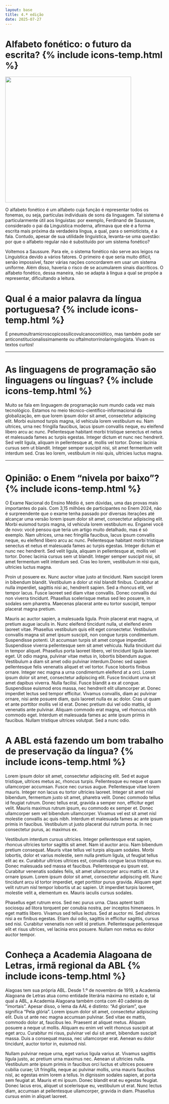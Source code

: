 ```yaml
---
layout: base
title: 4.ª edição
date: 2025-07-27
---
```


<div class="content-grid">
    <div>
        <h1>Alfabeto fonético: o futuro da escrita? {% include icons-temp.html %}</h1> <!-- adicionar include de fontes tipo: include sources.html s1="fonte 1" s2="fonte 2" s3="fonte 3" s4="fonte4" -->
        <img src="{{ site.baseurl }}/assets/Open_book_(26421751605).jpg" style="width: 25rem;">
        <p>O alfabeto fonético é um alfabeto cuja função é representar todos os fonemas, ou seja, partículas individuais de sons da linguagem. Tal sistema é particularmente útil aos linguistas: por exemplo, Ferdinand de Saussure, considerado o pai da Linguística moderna, afirmava que ele é a forma escrita mais próxima da verdadeira língua, a qual, para o semioticista, é a fala. Contudo, apesar de sua utilidade linguística, levanta-se uma questão: por que o alfabeto regular não é substituído por um sistema fonético?</p>
        <p>Voltemos a Saussure. Para ele, o sistema fonético não serve aos leigos na Linguística devido a vários fatores. O primeiro é que seria muito difícil, senão impossível, fazer várias nações concordarem em usar um sistema uniforme. Além disso, haveria o risco de se acumularem sinais diacríticos. O alfabeto fonético, dessa maneira, não se adapta à língua a qual se propõe a representar, dificultando a leitura.</p>
    </div>
    <div>
        <h1>Qual é a maior palavra da língua portuguesa? {% include icons-temp.html %}</h1> <!-- adicionar include de fontes tipo: include sources.html s1="fonte 1" s2="fonte 2" s3="fonte 3" s4="fonte4" -->
        <p>É pneumoultramicroscopicossilicovulcanoconiótico, mas também pode ser anticonstitucionalissimamente ou oftalmotorrinolaringologista. Vivam os textos curtos!</p>
    </div>
</div>
<hr>
<div>
    <h1>As linguagens de programação são linguagens ou línguas? {% include icons-temp.html %}</h1> <!-- adicionar include de fontes tipo: include sources.html s1="fonte 1" s2="fonte 2" s3="fonte 3" s4="fonte4" -->
    <p>Muito se fala em linguagem de programação num mundo cada vez mais tecnológico. Estamos no meio técnico-científico-informacional da globalização, em que lorem ipsum dolor sit amet, consectetur adipiscing elit. Morbi euismod turpis magna, id vehicula lorem vestibulum eu. Nam ultrices, urna nec fringilla faucibus, lacus ipsum convallis neque, eu eleifend libero arcu ac nunc. Pellentesque habitant morbi tristique senectus et netus et malesuada fames ac turpis egestas. Integer dictum et nunc nec hendrerit. Sed velit ligula, aliquam in pellentesque at, mollis vel tortor. Donec lacinia cursus sem ut blandit. Integer semper suscipit nisi, sit amet fermentum velit interdum sed. Cras leo lorem, vestibulum in nisi quis, ultricies luctus magna.</p>
</div>
<hr>
<div class="content-grid">
    <div>
        <h1>Opinião: o Enem “nivela por baixo”? {% include icons-temp.html %}</h1> <!-- adicionar include de fontes tipo: include sources.html s1="fonte 1" s2="fonte 2" s3="fonte 3" s4="fonte4" -->
        <p>O Exame Nacional do Ensino Médio é, sem dúvidas, uma das provas mais importantes do país. Com 3,15 milhões de participantes no Enem 2024, não é surpreendente que o exame tenha passado por diversas iterações até alcançar uma versão lorem ipsum dolor sit amet, consectetur adipiscing elit. Morbi euismod turpis magna, id vehicula lorem vestibulum eu. Enganei você de novo: você pensou que teria um artigo muito detalhado, mas é só exemplo. Nam ultrices, urna nec fringilla faucibus, lacus ipsum convallis neque, eu eleifend libero arcu ac nunc. Pellentesque habitant morbi tristique senectus et netus et malesuada fames ac turpis egestas. Integer dictum et nunc nec hendrerit. Sed velit ligula, aliquam in pellentesque at, mollis vel tortor. Donec lacinia cursus sem ut blandit. Integer semper suscipit nisi, sit amet fermentum velit interdum sed. Cras leo lorem, vestibulum in nisi quis, ultricies luctus magna.</p>
        <p>Proin ut posuere ex. Nunc auctor vitae justo at tincidunt. Nam suscipit lorem in bibendum blandit. Vestibulum a dolor ut nisl blandit finibus. Curabitur at nulla imperdiet, sagittis nisi ac, hendrerit sapien. Sed a rhoncus elit, vel tempor lacus. Fusce laoreet sed diam vitae convallis. Donec convallis dui non viverra tincidunt. Phasellus scelerisque metus sed leo posuere, in sodales sem pharetra. Maecenas placerat ante eu tortor suscipit, tempor placerat magna pretium.</p>
        <p>Mauris ac auctor sapien, a malesuada ligula. Proin placerat erat magna, ut pretium augue iaculis in. Nunc eleifend tincidunt nulla, ut eleifend enim laoreet vitae. Phasellus vestibulum quis elit eget consectetur. Vestibulum convallis magna sit amet ipsum suscipit, non congue turpis condimentum. Suspendisse potenti. Ut accumsan turpis sit amet congue imperdiet. Suspendisse viverra pellentesque sem sit amet vehicula. Nulla tincidunt dui in tempor aliquet. Phasellus porta laoreet libero, vel tincidunt ligula laoreet eget. Ut odio magna, pulvinar vitae metus in, lobortis bibendum augue. Vestibulum a diam sit amet odio pulvinar interdum.Donec sed sapien pellentesque felis venenatis aliquet et vel tortor. Fusce lobortis finibus ornare. Integer nec magna a urna condimentum eleifend at a orci. Lorem ipsum dolor sit amet, consectetur adipiscing elit. Fusce tincidunt urna sit amet dapibus viverra. Nulla facilisi. Fusce blandit a ex at congue. Suspendisse euismod eros massa, nec hendrerit elit ullamcorper at. Donec imperdiet lectus sed tempor efficitur. Vivamus convallis, diam ac pulvinar ornare, nisi ante posuere diam, quis laoreet nulla ex ac dolor. Cras ut quam et ante porttitor mollis vel id erat. Donec pretium dui vel odio mattis, id venenatis ante pulvinar. Aliquam commodo erat magna, vel rhoncus nibh commodo eget. Interdum et malesuada fames ac ante ipsum primis in faucibus. Nullam tristique ultrices volutpat. Sed a nunc odio.</p>
    </div>
    <div>
        <h1>A ABL está fazendo um bom trabalho de preservação da língua? {% include icons-temp.html %}</h1> <!-- adicionar include de fontes tipo: include sources.html s1="fonte 1" s2="fonte 2" s3="fonte 3" s4="fonte4" -->
        <p>Lorem ipsum dolor sit amet, consectetur adipiscing elit. Sed et augue tristique, ultrices metus ac, rhoncus turpis. Pellentesque eu neque et quam ullamcorper accumsan. Fusce nec cursus augue. Pellentesque vitae lorem mauris. Integer non lacus eu tortor ultricies laoreet. Integer sit amet nisl bibendum, fermentum justo sit amet, pharetra velit. Donec commodo tellus id feugiat rutrum. Donec tellus erat, gravida a semper non, efficitur eget velit. Mauris maximus rutrum ipsum, eu commodo ex semper et. Donec ullamcorper sem vel bibendum ullamcorper. Vivamus vel est sit amet nisl molestie convallis ac quis nibh. Interdum et malesuada fames ac ante ipsum primis in faucibus. Vestibulum ut justo placerat dui rutrum porta. In nec consectetur purus, ac maximus ex.</p>
        <p>Vestibulum interdum cursus ultricies. Integer pellentesque erat sapien, rhoncus ultricies tortor sagittis sit amet. Nam id auctor arcu. Nam bibendum pretium consequat. Mauris vitae tellus vel turpis aliquam sodales. Morbi lobortis, dolor et varius molestie, sem nulla pretium ligula, ut feugiat tellus elit ac ex. Curabitur ultrices ultrices est, convallis congue lacus tristique eu. Donec malesuada sed massa et faucibus. Pellentesque eu ipsum est. Curabitur venenatis sodales felis, sit amet ullamcorper arcu mattis et. Ut a ornare ipsum. Lorem ipsum dolor sit amet, consectetur adipiscing elit. Nunc tincidunt arcu id tortor imperdiet, eget porttitor purus gravida. Aliquam eget velit rutrum nisl tempor lobortis ut ac sapien. Ut imperdiet turpis laoreet, molestie velit a, elementum ex. Mauris iaculis cursus sodales.</p>
        <p>Phasellus eget rutrum eros. Sed nec purus urna. Class aptent taciti sociosqu ad litora torquent per conubia nostra, per inceptos himenaeos. In eget mattis libero. Vivamus sed tellus lectus. Sed at auctor mi. Sed ultrices nisi a ex finibus egestas. Etiam dui odio, sagittis in efficitur sagittis, cursus sed nisi. Curabitur venenatis non velit id pretium. Pellentesque pellentesque elit et risus ultrices, vel lacinia eros posuere. Nullam non metus eu dolor auctor tempor.</p>
    </div>
    <div>
        <h1>Conheça a Academia Alagoana de Letras, irmã regional da ABL {% include icons-temp.html %}</h1> <!-- adicionar include de fontes tipo: include sources.html s1="fonte 1" s2="fonte 2" s3="fonte 3" s4="fonte4" -->
        <p>Alagoas tem sua própria ABL. Desde 1.º de novembro de 1919, a Academia Alagoana de Letras atua como entidade literária máxima no estado e, tal qual a ABL, a Academia Alagoana também conta com 40 cadeiras de “imortais”. Apesar disso, o lema da AAL é distinto: “Ad gloriam”, que significa “Pela glória”. Lorem ipsum dolor sit amet, consectetur adipiscing elit. Duis ut ante nec magna accumsan pulvinar. Sed vitae ex mattis, commodo dolor at, faucibus leo. Praesent at aliquet metus. Aliquam posuere a neque ut mollis. Aliquam eu enim vel velit rhoncus suscipit at eget arcu. Curabitur mi risus, pulvinar vel dui sit amet, bibendum suscipit massa. Duis a consequat massa, nec ullamcorper erat. Aenean eu dolor tincidunt, auctor tortor in, euismod nisl.</p>
        <p>Nullam pulvinar neque urna, eget varius ligula varius at. Vivamus sagittis ligula justo, ac pretium urna maximus nec. Aenean ut ultricies nulla. Vestibulum ante ipsum primis in faucibus orci luctus et ultrices posuere cubilia curae; Ut fringilla, neque ac pulvinar mollis, urna mauris faucibus nisl, ac egestas enim lorem a tellus. In dignissim sodales sapien, at porta sem feugiat at. Mauris et mi ipsum. Donec blandit erat eu egestas feugiat. Donec lacus eros, aliquet ut scelerisque eu, vestibulum ut erat. Nunc lectus diam, accumsan at pellentesque ullamcorper, gravida in diam. Phasellus cursus enim in aliquet laoreet.</p>
    </div>
</div>
